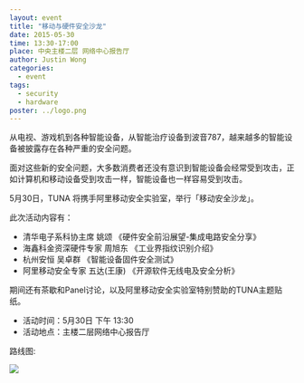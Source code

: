 ```yaml
---
layout: event
title: "移动与硬件安全沙龙"
date: 2015-05-30
time: 13:30-17:00
place: 中央主楼二层 网络中心报告厅
author: Justin Wong
categories:
  - event
tags:
  - security
  - hardware
poster: ../logo.png
---
```


从电视、游戏机到各种智能设备，从智能治疗设备到波音787，越来越多的智能设备被披露存在各种严重的安全问题。

面对这些新的安全问题，大多数消费者还没有意识到智能设备会经常受到攻击，正如计算机和移动设备受到攻击一样，智能设备也一样容易受到攻击。

5月30日，TUNA 将携手阿里移动安全实验室，举行「移动安全沙龙」。

此次活动内容有：

- 清华电子系科协主席  姚颂 《硬件安全前沿展望-集成电路安全分享》
- 海鑫科金资深硬件专家  周旭东 《工业界指纹识别介绍》
- 杭州安恒 吴卓群  《智能设备固件安全测试》
- 阿里移动安全专家 五达(王康) 《开源软件无线电及安全分析》

期间还有茶歇和Panel讨论，以及阿里移动安全实验室特别赞助的TUNA主题贴纸。

- 活动时间：5月30日 下午 13:30
- 活动地点：主楼二层网络中心报告厅


路线图:

![](http://lt-file.b0.upaiyun.com/files/2014/09/sfd2014-map.jpg)

